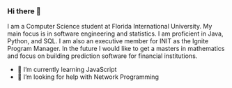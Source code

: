 ### Hi there 👋
I am a Computer Science student at Florida International University. My main focus is in software engineering and statistics. I am proficient in Java, Python, and SQL. 
I am also an executive member for INIT as the Ignite Program Manager. In the future I would like to get a masters in mathematics and focus on building prediction software for financial institutions.

- 🌱 I’m currently learning JavaScript
- 🤔 I’m looking for help with Network Programming
